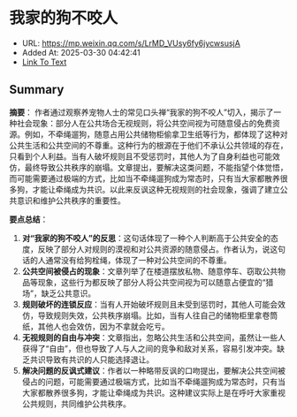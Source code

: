# 我家的狗不咬人
- URL: https://mp.weixin.qq.com/s/LrMD_VUsy6fy6jycwsusjA
- Added At: 2025-03-30 04:42:41
- [Link To Text](2025-03-30-我家的狗不咬人_raw.md)

## Summary
**摘要**：
作者通过观察养宠物人士的常见口头禅“我家的狗不咬人”切入，揭示了一种社会现象：部分人在公共场合无视规则，将公共空间视为可随意侵占的免费资源。例如，不牵绳遛狗，随意占用公共储物柜偷拿卫生纸等行为，都体现了这种对公共生活和公共空间的不尊重。这种行为的根源在于他们不承认公共领域的存在，只看到个人利益。当有人破坏规则且不受惩罚时，其他人为了自身利益也可能效仿，最终导致公共秩序的崩塌。文章提出，要解决这类问题，不能指望个体觉悟，而可能需要通过极端的方式，比如当不牵绳遛狗成为常态时，只有当大家都散养很多狗，才能让牵绳成为共识。以此来反讽这种无视规则的社会现象，强调了建立公共意识和维护公共秩序的重要性。

**要点总结**：
1.  **对“我家的狗不咬人”的反思**：这句话体现了一种个人判断高于公共安全的态度，反映了部分人对规则的漠视和对公共资源的随意侵占。作者认为，说这句话的人通常没有给狗栓绳，体现了一种对公共空间的不尊重。
2.  **公共空间被侵占的现象**：文章列举了在楼道摆放私物、随意停车、窃取公共物品等现象，这些行为都反映了部分人将公共空间视为可以随意占便宜的“猎场”，缺乏公共意识。
3.  **规则破坏的连锁反应**：当有人开始破坏规则且未受到惩罚时，其他人可能会效仿，导致规则失效，公共秩序崩塌。比如，当有人往自己的储物柜里拿卷筒纸，其他人也会效仿，因为不拿就会吃亏。
4.  **无视规则的自由与冲突**：文章指出，忽略公共生活和公共空间，虽然让一些人获得了“自由”，但也导致了人与人之间的竞争和敌对关系，容易引发冲突。缺乏共识导致有共识的人只能选择退让。
5.  **解决问题的反讽式建议**：作者以一种略带反讽的口吻提出，要解决公共空间被侵占的问题，可能需要通过极端方式，比如当不牵绳遛狗成为常态时，只有当大家都散养很多狗，才能让牵绳成为共识。这种建议实际上是在呼吁大家重视公共规则，共同维护公共秩序。

